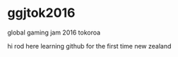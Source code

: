# ggjtok2016
global gaming jam 2016 tokoroa

hi rod here
learning github for the first time
new zealand
